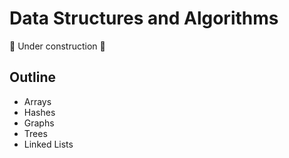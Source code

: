 # Data Structures and Algorithms

🚧 Under construction 🚧

## Outline

- Arrays
- Hashes
- Graphs
- Trees
- Linked Lists
